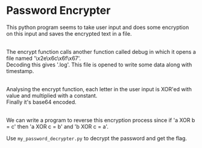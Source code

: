 # Password Encrypter

This python program seems to take user input and does some encryption on this input and saves the encrypted text in a file.<br><br>

The encrypt function calls another function called debug in which it opens a file named '\x2e\x6c\x6f\x67'.<br>
Decoding this gives '.log'. This file is opened to write some data along with timestamp.<br><br>

Analysing the encrypt function, each letter in the user input is XOR'ed with value and multiplied with a constant.<br>
Finally it's base64 encoded.<br><br>

We can write a program to reverse this encryption process since if 'a XOR b = c' then 'a XOR c = b' and 'b XOR c = a'.

Use `my_password_decrypter.py` to decrypt the password and get the flag.
